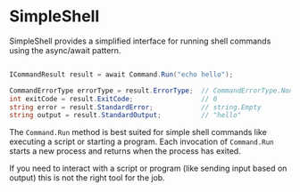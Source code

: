 # SimpleShell
SimpleShell provides a simplified interface for running shell commands using the async/await pattern. 



```c#

ICommandResult result = await Command.Run("echo hello");

CommandErrorType errorType = result.ErrorType;  // CommandErrorType.None
int exitCode = result.ExitCode;                 // 0
string error = result.StandardError;            // string.Empty
string output = result.StandardOutput;          // "hello"

```

The `Command.Run` method is best suited for simple shell commands like executing a script or starting a program. 
Each invocation of `Command.Run` starts a new process and returns when the process has exited. 

If you need to interact with a script or program (like sending input based on output) this is not the right tool for the job. 
